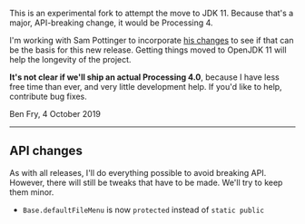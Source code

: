 This is an experimental fork to attempt the move to JDK 11. Because that's a major, API-breaking change, it would be Processing 4.

I'm working with Sam Pottinger to incorporate [his changes](https://github.com/sampottinger/processing4) to see if that can be the basis for this new release. Getting things moved to OpenJDK 11 will help the longevity of the project.

**It's not clear if we'll ship an actual Processing 4.0**, because I have less free time than ever, and very little development help. If you'd like to help, contribute bug fixes.

Ben Fry, 4 October 2019

---

## API changes

As with all releases, I'll do everything possible to avoid breaking API. However, there will still be tweaks that have to be made. We'll try to keep them minor.

* `Base.defaultFileMenu` is now `protected` instead of `static public`
